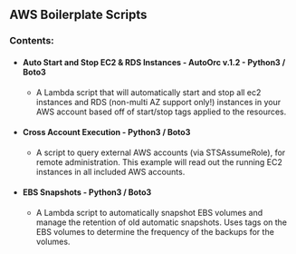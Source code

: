 ## AWS Boilerplate Scripts
### Contents:

* #### Auto Start and Stop EC2 & RDS Instances - **AutoOrc v.1.2** - Python3 / Boto3
  * A Lambda script that will automatically start and stop all ec2 instances and RDS (non-multi AZ support only!) instances in your AWS account based off of start/stop tags applied to the resources.


* #### Cross Account Execution - Python3 / Boto3
  * A script to query external AWS accounts (via STSAssumeRole), for remote administration. This example will read out the running EC2 instances in all included AWS accounts.


* #### EBS Snapshots - Python3 / Boto3
  * A Lambda script to automatically snapshot EBS volumes and manage the retention of old automatic snapshots. Uses tags on the EBS volumes to determine the frequency of the backups for the volumes.
